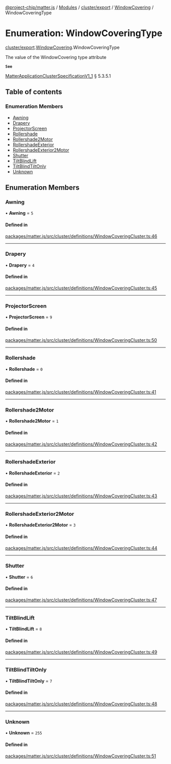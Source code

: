 [@project-chip/matter.js](../README.md) / [Modules](../modules.md) / [cluster/export](../modules/cluster_export.md) / [WindowCovering](../modules/cluster_export.WindowCovering.md) / WindowCoveringType

# Enumeration: WindowCoveringType

[cluster/export](../modules/cluster_export.md).[WindowCovering](../modules/cluster_export.WindowCovering.md).WindowCoveringType

The value of the WindowCovering type attribute

**`See`**

[MatterApplicationClusterSpecificationV1_1](../interfaces/spec_export.MatterApplicationClusterSpecificationV1_1.md) § 5.3.5.1

## Table of contents

### Enumeration Members

- [Awning](cluster_export.WindowCovering.WindowCoveringType.md#awning)
- [Drapery](cluster_export.WindowCovering.WindowCoveringType.md#drapery)
- [ProjectorScreen](cluster_export.WindowCovering.WindowCoveringType.md#projectorscreen)
- [Rollershade](cluster_export.WindowCovering.WindowCoveringType.md#rollershade)
- [Rollershade2Motor](cluster_export.WindowCovering.WindowCoveringType.md#rollershade2motor)
- [RollershadeExterior](cluster_export.WindowCovering.WindowCoveringType.md#rollershadeexterior)
- [RollershadeExterior2Motor](cluster_export.WindowCovering.WindowCoveringType.md#rollershadeexterior2motor)
- [Shutter](cluster_export.WindowCovering.WindowCoveringType.md#shutter)
- [TiltBlindLift](cluster_export.WindowCovering.WindowCoveringType.md#tiltblindlift)
- [TiltBlindTiltOnly](cluster_export.WindowCovering.WindowCoveringType.md#tiltblindtiltonly)
- [Unknown](cluster_export.WindowCovering.WindowCoveringType.md#unknown)

## Enumeration Members

### Awning

• **Awning** = ``5``

#### Defined in

[packages/matter.js/src/cluster/definitions/WindowCoveringCluster.ts:46](https://github.com/project-chip/matter.js/blob/b7330d72/packages/matter.js/src/cluster/definitions/WindowCoveringCluster.ts#L46)

___

### Drapery

• **Drapery** = ``4``

#### Defined in

[packages/matter.js/src/cluster/definitions/WindowCoveringCluster.ts:45](https://github.com/project-chip/matter.js/blob/b7330d72/packages/matter.js/src/cluster/definitions/WindowCoveringCluster.ts#L45)

___

### ProjectorScreen

• **ProjectorScreen** = ``9``

#### Defined in

[packages/matter.js/src/cluster/definitions/WindowCoveringCluster.ts:50](https://github.com/project-chip/matter.js/blob/b7330d72/packages/matter.js/src/cluster/definitions/WindowCoveringCluster.ts#L50)

___

### Rollershade

• **Rollershade** = ``0``

#### Defined in

[packages/matter.js/src/cluster/definitions/WindowCoveringCluster.ts:41](https://github.com/project-chip/matter.js/blob/b7330d72/packages/matter.js/src/cluster/definitions/WindowCoveringCluster.ts#L41)

___

### Rollershade2Motor

• **Rollershade2Motor** = ``1``

#### Defined in

[packages/matter.js/src/cluster/definitions/WindowCoveringCluster.ts:42](https://github.com/project-chip/matter.js/blob/b7330d72/packages/matter.js/src/cluster/definitions/WindowCoveringCluster.ts#L42)

___

### RollershadeExterior

• **RollershadeExterior** = ``2``

#### Defined in

[packages/matter.js/src/cluster/definitions/WindowCoveringCluster.ts:43](https://github.com/project-chip/matter.js/blob/b7330d72/packages/matter.js/src/cluster/definitions/WindowCoveringCluster.ts#L43)

___

### RollershadeExterior2Motor

• **RollershadeExterior2Motor** = ``3``

#### Defined in

[packages/matter.js/src/cluster/definitions/WindowCoveringCluster.ts:44](https://github.com/project-chip/matter.js/blob/b7330d72/packages/matter.js/src/cluster/definitions/WindowCoveringCluster.ts#L44)

___

### Shutter

• **Shutter** = ``6``

#### Defined in

[packages/matter.js/src/cluster/definitions/WindowCoveringCluster.ts:47](https://github.com/project-chip/matter.js/blob/b7330d72/packages/matter.js/src/cluster/definitions/WindowCoveringCluster.ts#L47)

___

### TiltBlindLift

• **TiltBlindLift** = ``8``

#### Defined in

[packages/matter.js/src/cluster/definitions/WindowCoveringCluster.ts:49](https://github.com/project-chip/matter.js/blob/b7330d72/packages/matter.js/src/cluster/definitions/WindowCoveringCluster.ts#L49)

___

### TiltBlindTiltOnly

• **TiltBlindTiltOnly** = ``7``

#### Defined in

[packages/matter.js/src/cluster/definitions/WindowCoveringCluster.ts:48](https://github.com/project-chip/matter.js/blob/b7330d72/packages/matter.js/src/cluster/definitions/WindowCoveringCluster.ts#L48)

___

### Unknown

• **Unknown** = ``255``

#### Defined in

[packages/matter.js/src/cluster/definitions/WindowCoveringCluster.ts:51](https://github.com/project-chip/matter.js/blob/b7330d72/packages/matter.js/src/cluster/definitions/WindowCoveringCluster.ts#L51)
